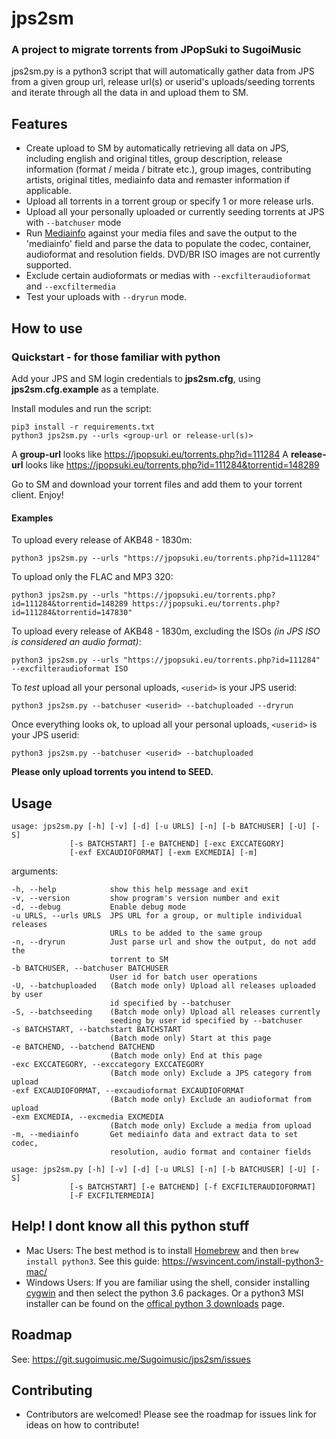 # jps2sm

### A project to migrate torrents from JPopSuki to SugoiMusic

jps2sm.py is a python3 script that will automatically gather data from JPS from a given group url, release url(s) or userid's uploads/seeding torrents and iterate through all the data in and upload them to SM.

## Features
* Create upload to SM by automatically retrieving all data on JPS, including english and original titles, group description, release information (format / meida / bitrate etc.), group images, contributing artists, original titles, mediainfo data and remaster information if applicable.
* Upload all torrents in a torrent group or specify 1 or more release urls.
* Upload all your personally uploaded or currently seeding torrents at JPS with `--batchuser` mode
* Run [Mediainfo](https://mediaarea.net/en/MediaInfo) against your media files and save the output to the 'mediainfo' field and parse the data to populate the codec, container, audioformat and resolution fields. DVD/BR ISO images are not currently supported.
* Exclude certain audioformats or medias with `--excfilteraudioformat` and `--excfiltermedia`
* Test your uploads with `--dryrun` mode.

## How to use
### Quickstart - for those familiar with python

Add your JPS and SM login credentials to **jps2sm.cfg**, using **jps2sm.cfg.example** as a template.

Install modules and run the script:

    pip3 install -r requirements.txt
    python3 jps2sm.py --urls <group-url or release-url(s)>

A **group-url** looks like https://jpopsuki.eu/torrents.php?id=111284
A **release-url** looks like https://jpopsuki.eu/torrents.php?id=111284&torrentid=148289

Go to SM and download your torrent files and add them to your torrent client. Enjoy!
#### Examples
To upload every release of AKB48 - 1830m:

    python3 jps2sm.py --urls "https://jpopsuki.eu/torrents.php?id=111284"

To upload only the FLAC and MP3 320:

    python3 jps2sm.py --urls "https://jpopsuki.eu/torrents.php?id=111284&torrentid=148289 https://jpopsuki.eu/torrents.php?id=111284&torrentid=147830"

To upload every release of AKB48 - 1830m, excluding the ISOs *(in JPS ISO is considered an audio format)*:

    python3 jps2sm.py --urls "https://jpopsuki.eu/torrents.php?id=111284" --excfilteraudioformat ISO

To *test* upload all your personal uploads, `<userid>` is your JPS userid:

    python3 jps2sm.py --batchuser <userid> --batchuploaded --dryrun

Once everything looks ok, to upload all your personal uploads, `<userid>` is your JPS userid:

    python3 jps2sm.py --batchuser <userid> --batchuploaded


**Please only upload torrents you intend to SEED.**
## Usage

    usage: jps2sm.py [-h] [-v] [-d] [-u URLS] [-n] [-b BATCHUSER] [-U] [-S]
                 [-s BATCHSTART] [-e BATCHEND] [-exc EXCCATEGORY]
                 [-exf EXCAUDIOFORMAT] [-exm EXCMEDIA] [-m]

arguments:

    -h, --help            show this help message and exit
    -v, --version         show program's version number and exit
    -d, --debug           Enable debug mode
    -u URLS, --urls URLS  JPS URL for a group, or multiple individual releases
                          URLs to be added to the same group
    -n, --dryrun          Just parse url and show the output, do not add the
                          torrent to SM
    -b BATCHUSER, --batchuser BATCHUSER
                          User id for batch user operations
    -U, --batchuploaded   (Batch mode only) Upload all releases uploaded by user
                          id specified by --batchuser
    -S, --batchseeding    (Batch mode only) Upload all releases currently
                          seeding by user id specified by --batchuser
    -s BATCHSTART, --batchstart BATCHSTART
                          (Batch mode only) Start at this page
    -e BATCHEND, --batchend BATCHEND
                          (Batch mode only) End at this page
    -exc EXCCATEGORY, --exccategory EXCCATEGORY
                          (Batch mode only) Exclude a JPS category from upload
    -exf EXCAUDIOFORMAT, --excaudioformat EXCAUDIOFORMAT
                          (Batch mode only) Exclude an audioformat from upload
    -exm EXCMEDIA, --excmedia EXCMEDIA
                          (Batch mode only) Exclude a media from upload
    -m, --mediainfo       Get mediainfo data and extract data to set codec,
                          resolution, audio format and container fields

    usage: jps2sm.py [-h] [-v] [-d] [-u URLS] [-n] [-b BATCHUSER] [-U] [-S]
                 [-s BATCHSTART] [-e BATCHEND] [-f EXCFILTERAUDIOFORMAT]
                 [-F EXCFILTERMEDIA]

## Help! I dont know all this python stuff
* Mac Users: The best method is to install [Homebrew](https://brew.sh) and then `brew install python3`. See this guide: https://wsvincent.com/install-python3-mac/
* Windows Users: If you are familiar using the shell, consider installing [cygwin](https://cygwin.com/install.html) and then select the python 3.6 packages. Or a python3 MSI installer can be found on the [offical python 3 downloads](https://www.python.org/downloads/windows/) page.

## Roadmap

See: https://git.sugoimusic.me/Sugoimusic/jps2sm/issues

## Contributing
* Contributors are welcomed! Please see the roadmap for issues link for ideas on how to contribute!
